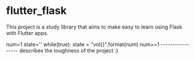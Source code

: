 # flutter_flask
This project is a study library that aims to make easy to learn using Flask with Flutter apps.

num=1
state=''
while(true):
  state = "vol{}".format(num)
  num+=1
----------------- describes the toughness of the project :)  
